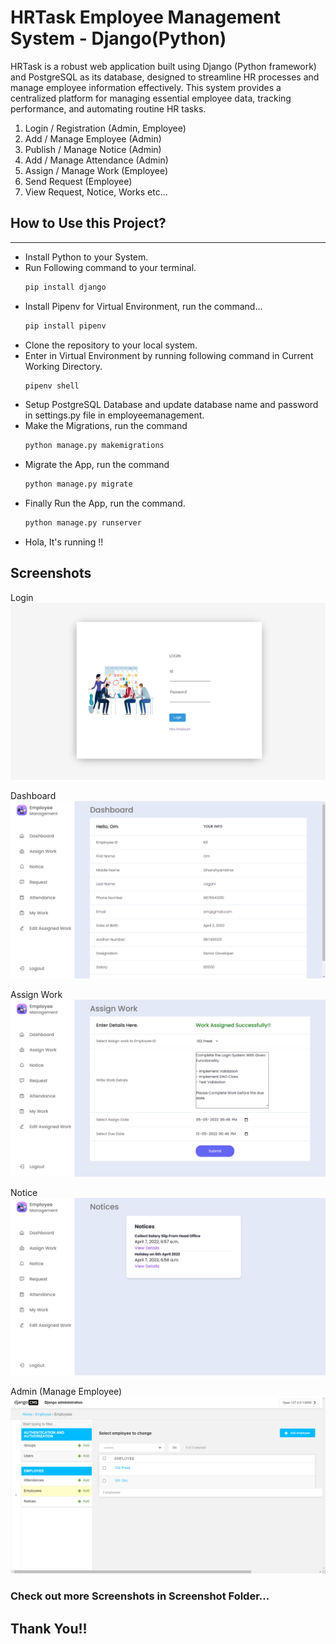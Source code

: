 # HRTask Employee Management System - Django(Python)

HRTask is a robust web application built using Django (Python framework) and PostgreSQL as its database, designed to streamline HR processes and manage employee information effectively. This system provides a centralized platform for managing essential employee data, tracking performance, and automating routine HR tasks.

1. Login / Registration (Admin, Employee)
2. Add / Manage Employee (Admin)
3. Publish / Manage Notice (Admin)
4. Add / Manage Attendance (Admin)
5. Assign / Manage Work (Employee)
6. Send Request (Employee)
7. View Request, Notice, Works etc...

## How to Use this Project?

---

- Install Python to your System.
- Run Following command to your terminal.
  ```python
  pip install django
  ```
- Install Pipenv for Virtual Environment, run the command...
  ```python
  pip install pipenv
  ```
- Clone the repository to your local system.
- Enter in Virtual Environment by running following command in Current Working Directory.
  ```python
  pipenv shell
  ```
- Setup PostgreSQL Database and update database name and password in settings.py file in employeemanagement.
- Make the Migrations, run the command
  ```python
  python manage.py makemigrations
  ```
- Migrate the App, run the command
  ```python
  python manage.py migrate
  ```
- Finally Run the App, run the command.
  ```python
  python manage.py runserver
  ```
- Hola, It's running !!

## Screenshots

Login
![Login](/screenshots/Login.png 'Login')

Dashboard
![Dashboard](/screenshots/Dashboard.png 'Dashboard')

Assign Work
![Assign Work](/screenshots/Assign%20Work.png 'Assign Work')

Notice
![Notice](/screenshots/Notice.png 'Notice')

Admin (Manage Employee)
![Admin (Manage Employee)](/screenshots/Admin%20Employee.png 'Admin (Manage Employee)')

### Check out more Screenshots in Screenshot Folder...

## Thank You!!

